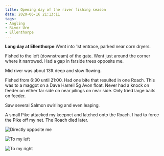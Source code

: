 ```yaml
---
title: Opening day of the river fishing season
date: 2020-06-16 21:13:11
tags:
- Angling
- River Ure
- Ellenthorpe
---
```

**Long day at Ellenthorpe**
Went into 1st entrace, parked near corn dryers.

Fished to the left (downstream) of the gate. Went just around the corner where it narrowed. Had a gap in farside trees opposite me.

Mid river was about 13ft deep and slow flowing.

Fished from 6:30 until 21:00. Had one bite that resulted in one Roach. This was to a maggot on a Dave Harrell 5g Avon float. Never had a knock on feeder on either far side on near pilings on near side. Only tried large baits on feeder.

Saw several Salmon swirling and even leaping.

A small Pike attacked my keepnet and latched onto the Roach. I had to force the Pike off my net. The Roach died later.

![Directly opposite me](/images/2020-06-16/368f968831294bf28fa2e6b384454d46.jpg)

![To my left](/images/2020-06-16/3f4e28b0caa44fc29f1720326462236d.jpg)

![To my right](/images/2020-06-16/95c26fea545b45dbb7a61bf0be8880c9.jpg)


